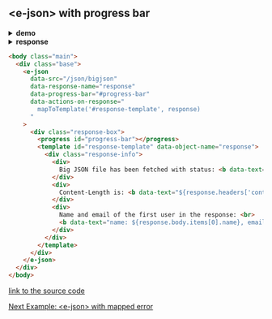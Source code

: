 ## &lt;e-json&gt; with progress bar

<details><summary><b>demo</b></summary>

<a href="http://www.youtube.com/watch?feature=player_embedded&v=VKoiCNrETng" target="_blank">
  <img class="youtube-video" src="http://img.youtube.com/vi/VKoiCNrETng/0.jpg" width="450" height="263" />
</a>
  
</details><details><summary><b>response</b></summary>

```bash
Request URL: https://guseyn.com/bigjson
Request Method: GET
---------------------------------------
Status Code: 200 ok
Content-Length: 1853154
Content-Type: application/json
```

</details>

```html
<body class="main">
  <div class="base">
    <e-json
      data-src="/json/bigjson"
      data-response-name="response"
      data-progress-bar="#progress-bar"
      data-actions-on-response="
        mapToTemplate('#response-template', response)
      "
    >
      <div class="response-box">
        <progress id="progress-bar"></progress>
        <template id="response-template" data-object-name="response">
          <div class="response-info">
            <div>
              Big JSON file has been fetched with status: <b data-text="${response.statusCode}"></b>
            </div>
            <div>
              Content-Length is: <b data-text="${response.headers['content-length']} bytes"></b>
            </div>
            <div>
              Name and email of the first user in the response: <br>
              <b data-text="name: ${response.body.items[0].name}, email: ${response.body.items[0].email}"></b>
            </div>
          </div>
        </template>
      </div>
    </e-json>
  </div> 
</body>
```

[link to the source code](https://github.com/Guseyn/EHTML/blob/master/examples/src/e-json-with-progress.html)

[Next Example: &lt;e-json&gt; with mapped error](/html/examples/e-json-as-template.html)
